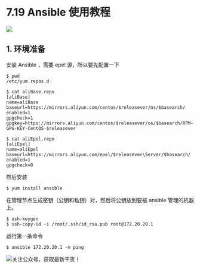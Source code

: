 # 7.19 Ansible 使用教程

![](http://image.iswbm.com/20200602135014.png)

## 1. 环境准备

安装 Ansible ，需要 epel 源，所以要先配置一下

```shell
$ pwd
/etc/yum.repos.d
 
$ cat aliBase.repo
[aliBase]
name=aliBase
baseurl=https://mirrors.aliyun.com/centos/$releasever/os/$basearch/
enabled=1
gpgcheck=1
gpgkey=https://mirrors.aliyun.com/centos/$releasever/os/$basearch/RPM-GPG-KEY-CentOS-$releasever
 
$ cat aliEpel.repo
[aliEpel]
name=aliEpel
baseurl=https://mirrors.aliyun.com/epel/$releasever\Server/$basearch/
enabled=1
gpgcheck=0
```

然后安装

```shell
$ yum install ansible
```

在管理节点生成密钥（公钥和私钥）对，然后将公钥放到要被 ansible 管理的机器上。

```shell
$ ssh-keygen
$ ssh-copy-id -i /root/.ssh/id_rsa.pub root@172.20.20.1
```

运行第一条命令

```shell
$ ansible 172.20.20.1 -m ping
```



![关注公众号，获取最新干货！](http://image.python-online.cn/image-20200320125724880.png)